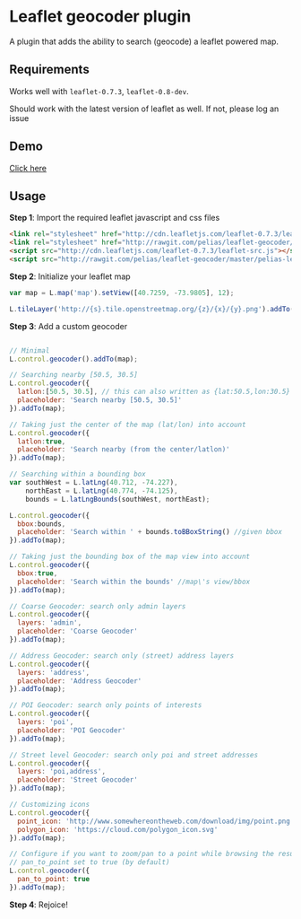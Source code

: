 # Leaflet geocoder plugin

A plugin that adds the ability to search (geocode) a leaflet powered map.

## Requirements

Works well with ```leaflet-0.7.3```, ```leaflet-0.8-dev```. 

Should work with the latest version of leaflet as well. If not, please log an issue

## Demo

[Click here](http://pelias.github.io/leaflet-geocoder/)

## Usage

**Step 1**: Import the required leaflet javascript and css files

```html
<link rel="stylesheet" href="http://cdn.leafletjs.com/leaflet-0.7.3/leaflet.css" />
<link rel="stylesheet" href="http://rawgit.com/pelias/leaflet-geocoder/master/pelias-leaflet-geocoder.css" />
<script src="http://cdn.leafletjs.com/leaflet-0.7.3/leaflet-src.js"></script>
<script src="http://rawgit.com/pelias/leaflet-geocoder/master/pelias-leaflet-geocoder.js"></script>

```

**Step 2**: Initialize your leaflet map

```javascript
var map = L.map('map').setView([40.7259, -73.9805], 12);

L.tileLayer('http://{s}.tile.openstreetmap.org/{z}/{x}/{y}.png').addTo(map);

```

**Step 3**: Add a custom geocoder

```javascript

// Minimal
L.control.geocoder().addTo(map);

// Searching nearby [50.5, 30.5]
L.control.geocoder({
  latlon:[50.5, 30.5], // this can also written as {lat:50.5,lon:30.5} or L.latLng(50.5, 30.5)
  placeholder: 'Search nearby [50.5, 30.5]'
}).addTo(map);

// Taking just the center of the map (lat/lon) into account
L.control.geocoder({
  latlon:true, 
  placeholder: 'Search nearby (from the center/latlon)'
}).addTo(map);

// Searching within a bounding box
var southWest = L.latLng(40.712, -74.227),
    northEast = L.latLng(40.774, -74.125),
    bounds = L.latLngBounds(southWest, northEast);

L.control.geocoder({
  bbox:bounds, 
  placeholder: 'Search within ' + bounds.toBBoxString() //given bbox
}).addTo(map);

// Taking just the bounding box of the map view into account
L.control.geocoder({
  bbox:true, 
  placeholder: 'Search within the bounds' //map\'s view/bbox
}).addTo(map);

// Coarse Geocoder: search only admin layers
L.control.geocoder({
  layers: 'admin', 
  placeholder: 'Coarse Geocoder'
}).addTo(map);

// Address Geocoder: search only (street) address layers
L.control.geocoder({
  layers: 'address', 
  placeholder: 'Address Geocoder'
}).addTo(map);

// POI Geocoder: search only points of interests
L.control.geocoder({
  layers: 'poi', 
  placeholder: 'POI Geocoder'
}).addTo(map);

// Street level Geocoder: search only poi and street addresses
L.control.geocoder({
  layers: 'poi,address', 
  placeholder: 'Street Geocoder'
}).addTo(map);

// Customizing icons
L.control.geocoder({
  point_icon: 'http://www.somewhereontheweb.com/download/img/point.png',
  polygon_icon: 'https://cloud.com/polygon_icon.svg'
}).addTo(map);

// Configure if you want to zoom/pan to a point while browsing the results (up/down arrows)
// pan_to_point set to true (by default)
L.control.geocoder({
  pan_to_point: true
}).addTo(map);

```

**Step 4**: Rejoice! 

